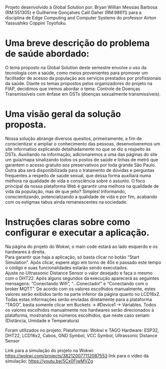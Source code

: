 Projeto desenvolvido à Global Solution por:
Bryan Willian Messias Barbosa (RM:551305) e 
Guilherme Gonçalves Calil Daher (RM:98611)  para a disciplina de Edge Computing and Computer Systems do professor Airton Yassushiko Coppini Toyofuku.

 <h1 style="font-size: 2em;">Uma breve descrição do problema de saúde abordado:</h1>

O tema proposto na Global Solution deste semestre envolve o uso da tecnologia com a saúde, como meios provenientes para promover um facilitador de acesso da população aos serviços prestados por profissionais da saúde. Diante os temas propostos pelos organizadores do projeto na FIAP, decidimos que iremos abordar o tema: Controle de Doenças Transmissíveis com ênfase em DSTs (doenças sexualmente transmissíveis). 

<h1 style="font-size: 2em;">Uma visão geral da solução proposta. </h1>

Nossa solução abrange diversos quesitos, primeiramente, a fim de conscientizar e ampliar o conhecimento das pessoas, desenvolveremos um site informativo explicando detalhadamente no que se diz a respeito às DSTs. Auxiliando na informação, adicionaremos a uma das páginas do site um guia/mapa sinalizando todos os postos de saúde e linhas de metrô que garantem o acesso gratuito aos preservativos por toda grande São Paulo. Outra aba será disponibilizada para o tratamento de dúvidas e perguntas frequentes a respeito de saúde sexual, que dessa forma auxiliará numa melhora na qualidade de vida e consciência sobre o assunto. O foco principal da nossa plataforma Web é garantir uma melhora na qualidade de vida da população, mas de que jeito? Simples! Informando, conscientizando, potencializando a qualidade de vida e por fim, acabando com os estigmas tabus ainda remanescentes na sociedade. 


# Instruções claras sobre como configurar e executar a aplicação.
 

Na página do projeto do Wokwi, o main code estará ao lado esquerdo e os hardwares à direita.  
Para garantir que haja a aplicação, só basta clicar no botão “Start Simulation”. 
Após clicar, espere algo em torno de 40s e passado este tempo o código e suas funcionalidades estarão sendo executados.  
Ajuste no Ultrassonic Distance Sensor o valor desejado e faça o mesmo com o DHT22. 
Após alguns segundos da execução aparecerá as seguintes mensagens: “Conectando Wifi”, “...Conectado!” e “Conectando com o broker MQTT”. 
De acordo com os valores escolhidos manualmente, estes valores serão exibidos tanto na parte inferior da página quanto no LCD16x2. 
Todas estas informações serão enviadas diretamente para a plataforma “TAGO”, basta somente clicar em Buckets -> #Device1 -> Variables. 
Todos os valores escolhidos manualmente nos hardwares serão direcionados à plataforma, mostrando os números escolhidos, que neste caso seriam: (Distância, Umidade e Temperatura) 

Foram utilizados no projeto: 
Plataformas: Wokwi e TAGO 
Hardware: ESP32, DHT22, LCD16x2, Cabos, GND Symbol, VCC Symbol, Ultrassonic Distance Sensor 

Link para a simulação do projeto na Wokwi: https://wokwi.com/projects/382120077112087553
link para o vídeo da simulação: https://youtu.be/5Cx0FjwMVZg